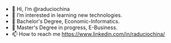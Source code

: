- 👋 Hi, I’m @raduciochina
- 👀 I’m interested in learning new technologies.
- 🌱 Bachelor's Degree, Economic-Informatics.
- 🌱 Master's Degree in progress, E-Business.
- 📫 How to reach me https://www.linkedin.com/in/raduciochina/

<!---
raduciochina/raduciochina is a ✨ special ✨ repository because its `README.md` (this file) appears on your GitHub profile.
You can click the Preview link to take a look at your changes.
--->
